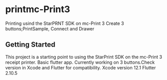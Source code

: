 # printmc-Print3

Printing usind the StarPRNT SDK on mc-Print 3
Create 3 buttons;PrintSample, Connect and Drawer

## Getting Started

This project is a starting point to using the StarPrint SDK on the mc-Print 3 receipt printer.
Basic flutter app. Currently working on 3 buttons.Check version in Xcode and Flutter for compatibility.
Xcode version 12.1
Flutter 2.10.5

